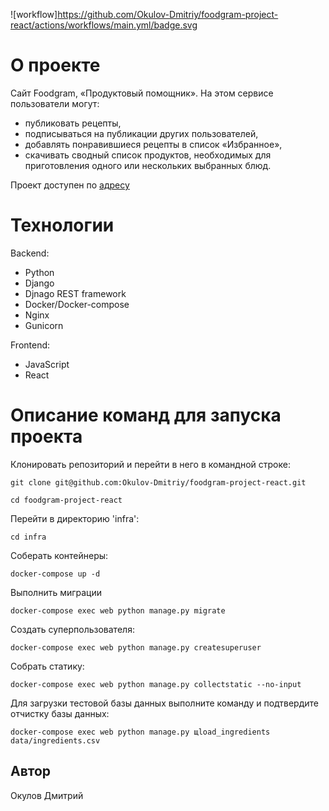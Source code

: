 ![workflow]https://github.com/Okulov-Dmitriy/foodgram-project-react/actions/workflows/main.yml/badge.svg

# О проекте

Cайт Foodgram, «Продуктовый помощник». На этом сервисе пользователи могут:
* публиковать рецепты,
* подписываться на публикации других пользователей,
* добавлять понравившиеся рецепты в список «Избранное»,
* скачивать сводный список продуктов, необходимых для приготовления одного или нескольких выбранных блюд. 

Проект доступен по [адресу](http://158.160.19.115/)

# Технологии

Backend:

* Python
* Django
* Djnago REST framework
* Docker/Docker-compose
* Nginx
* Gunicorn

Frontend:

* JavaScript
* React

# Описание команд для запуска проекта


Клонировать репозиторий и перейти в него в командной строке:

```
git clone git@github.com:Okulov-Dmitriy/foodgram-project-react.git
```

```
cd foodgram-project-react
```
Перейти в директорию 'infra':

```
cd infra
```

Соберать контейнеры:

```
docker-compose up -d
```

Выполнить миграции

```
docker-compose exec web python manage.py migrate
```

Создать суперпользователя:

```
docker-compose exec web python manage.py createsuperuser
```

Собрать статику:

```
docker-compose exec web python manage.py collectstatic --no-input
```

Для загрузки тестовой базы данных выполните команду и подтвердите отчистку базы данных:

```
docker-compose exec web python manage.py щload_ingredients data/ingredients.csv
```

## Автор

Окулов Дмитрий
